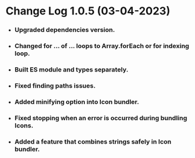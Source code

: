 # Change Log 1.0.5 (03-04-2023)
* ### Upgraded dependencies version.
* ### Changed for ... of ... loops to Array.forEach or for indexing loop.
* ### Built ES module and types separately.
* ### Fixed finding paths issues.
* ### Added minifying option into Icon bundler.
* ### Fixed stopping when an error is occurred during bundling Icons.
* ### Added a feature that combines strings safely in Icon bundler.